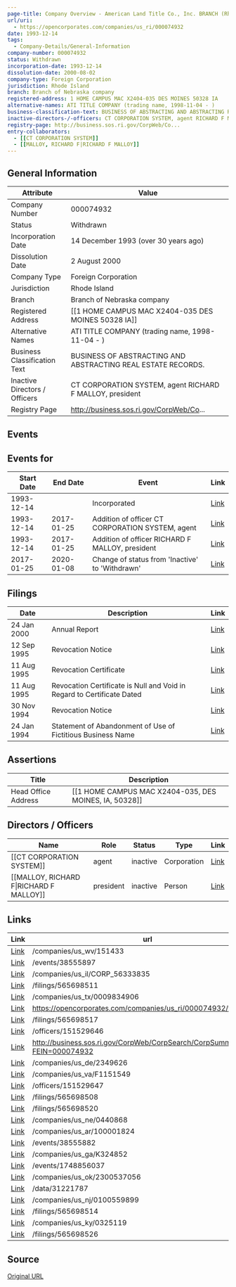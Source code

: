 ```yaml
---
page-title: Company Overview - American Land Title Co., Inc. BRANCH (Rhode Island - 000074932)
url/uri:
  - https://opencorporates.com/companies/us_ri/000074932
date: 1993-12-14
tags:
  - Company-Details/General-Information
company-number: 000074932
status: Withdrawn
incorporation-date: 1993-12-14
dissolution-date: 2000-08-02
company-type: Foreign Corporation
jurisdiction: Rhode Island
branch: Branch of Nebraska company
registered-address: 1 HOME CAMPUS MAC X2404-035 DES MOINES 50328 IA
alternative-names: ATI TITLE COMPANY (trading name, 1998-11-04 - )
business-classification-text: BUSINESS OF ABSTRACTING AND ABSTRACTING REAL ESTATE RECORDS.
inactive-directors-/-officers: CT CORPORATION SYSTEM, agent RICHARD F MALLOY, president
registry-page: http://business.sos.ri.gov/CorpWeb/Co...
entry-collaborators:
  - [[CT CORPORATION SYSTEM]]
  - [[MALLOY, RICHARD F|RICHARD F MALLOY]]
---
```


## General Information
| Attribute          | Value                                       |
|--------------------|---------------------------------------------|
| Company Number     | 000074932                                   |
| Status             | Withdrawn                                   |
| Incorporation Date | 14 December 1993 (over 30 years ago)        |
| Dissolution Date   | 2 August 2000                               |
| Company Type       | Foreign Corporation                         |
| Jurisdiction       | Rhode Island                                |
| Branch             | Branch of Nebraska company                  |
| Registered Address | [[1 HOME CAMPUS MAC X2404-035 DES MOINES 50328 IA]] |
| Alternative Names  | ATI TITLE COMPANY (trading name, 1998-11-04 - ) |
| Business Classification Text | BUSINESS OF ABSTRACTING AND ABSTRACTING REAL ESTATE RECORDS. |
| Inactive Directors / Officers | CT CORPORATION SYSTEM, agent RICHARD F MALLOY, president |
| Registry Page      | http://business.sos.ri.gov/CorpWeb/Co...    |

## Events
## Events for
| Start Date | End Date   | Event                                                   | Link |
|------------|------------|-------------------------------------------------------|------|
| 1993-12-14 |            | Incorporated                                            | [Link](https://opencorporates.com/events/38555909) |
| 1993-12-14 | 2017-01-25 | Addition of officer CT CORPORATION SYSTEM, agent        | [Link](https://opencorporates.com/events/38555882) |
| 1993-12-14 | 2017-01-25 | Addition of officer RICHARD F MALLOY, president         | [Link](https://opencorporates.com/events/38555897) |
| 2017-01-25 | 2020-01-08 | Change of status from 'Inactive' to 'Withdrawn'         | [Link](https://opencorporates.com/events/1748856037) |

## Filings
| Date        | Description                    | Link |
|-------------|--------------------------------|-------|
| 24 Jan 2000 | Annual Report                  | [Link](https://opencorporates.com/filings/565698508) |
| 12 Sep 1995 | Revocation Notice              | [Link](https://opencorporates.com/filings/565698511) |
| 11 Aug 1995 | Revocation Certificate         | [Link](https://opencorporates.com/filings/565698517) |
| 11 Aug 1995 | Revocation Certificate is Null and Void in Regard to Certificate Dated | [Link](https://opencorporates.com/filings/565698514) |
| 30 Nov 1994 | Revocation Notice              | [Link](https://opencorporates.com/filings/565698520) |
| 24 Jan 1994 | Statement of Abandonment of Use of Fictitious Business Name | [Link](https://opencorporates.com/filings/565698526) |

## Assertions
| Title               | Description                                             |
|---------------------|---------------------------------------------------------|
| Head Office Address | [[1 HOME CAMPUS MAC X2404-035, DES MOINES, IA, 50328]]  |

## Directors / Officers
| Name                 | Role            | Status     | Type        | Link |
|----------------------|-----------------|------------|-------------|------|
| [[CT CORPORATION SYSTEM]] | agent           | inactive   | Corporation | [Link](https://opencorporates.com/officers/151529646) |
| [[MALLOY, RICHARD F\|RICHARD F MALLOY]] | president       | inactive   | Person      | [Link](https://opencorporates.com/officers/151529647) |

## Links
| Link   | url                            
|--------|--------------------------------|
| [Link](/companies/us_wv/151433) |/companies/us_wv/151433       
| [Link](/events/38555897) |/events/38555897              
| [Link](/companies/us_il/CORP_56333835) |/companies/us_il/CORP_56333835
| [Link](/filings/565698511) |/filings/565698511            
| [Link](/companies/us_tx/0009834906) |/companies/us_tx/0009834906   
| [Link](https://opencorporates.com/companies/us_ri/000074932/filings) |https://opencorporates.com/companies/us_ri/000074932/filings
| [Link](/filings/565698517) |/filings/565698517            
| [Link](/officers/151529646) |/officers/151529646           
| [Link](http://business.sos.ri.gov/CorpWeb/CorpSearch/CorpSummary.aspx?FEIN=000074932) |http://business.sos.ri.gov/CorpWeb/CorpSearch/CorpSummary.aspx?FEIN=000074932
| [Link](/companies/us_de/2349626) |/companies/us_de/2349626      
| [Link](/companies/us_va/F1151549) |/companies/us_va/F1151549     
| [Link](/officers/151529647) |/officers/151529647           
| [Link](/filings/565698508) |/filings/565698508            
| [Link](/filings/565698520) |/filings/565698520            
| [Link](/companies/us_ne/0440868) |/companies/us_ne/0440868      
| [Link](/companies/us_ar/100001824) |/companies/us_ar/100001824    
| [Link](/events/38555882) |/events/38555882              
| [Link](/companies/us_ga/K324852) |/companies/us_ga/K324852      
| [Link](/events/1748856037) |/events/1748856037            
| [Link](/companies/us_ok/2300537056) |/companies/us_ok/2300537056   
| [Link](/data/31221787) |/data/31221787                
| [Link](/companies/us_nj/0100559899) |/companies/us_nj/0100559899   
| [Link](/filings/565698514) |/filings/565698514            
| [Link](/companies/us_ky/0325119) |/companies/us_ky/0325119      
| [Link](/filings/565698526) |/filings/565698526            

## Source
[Original URL](https://opencorporates.com/companies/us_ri/000074932)
